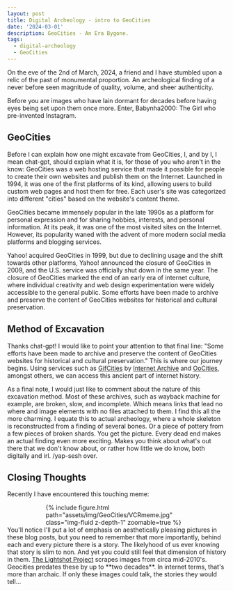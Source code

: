```yaml
---
layout: post
title: Digital Archeology - intro to GeoCities
date: '2024-03-01'
description: GeoCities - An Era Bygone.
tags:
  - digital-archeology
  - GeoCities
---
```

On the eve of the 2nd of March, 2024, a friend and I have stumbled upon a relic of the past of monumental proportion. An archeological finding of a never before seen magnitude of quality, volume, and sheer authenticity.

Before you are images who have lain dormant for decades before having eyes being set upon them once more. Enter, Babynha2000: The Girl who pre-invented Instagram.

## GeoCities
Before I can explain how one might excavate from GeoCities, I, and by I, I mean chat-gpt, should explain what it is, for those of you who aren't in the know:
GeoCities was a web hosting service that made it possible for people to create their own websites and publish them on the Internet. Launched in 1994, it was one of the first platforms of its kind, allowing users to build custom web pages and host them for free. Each user's site was categorized into different "cities" based on the website's content theme.

GeoCities became immensely popular in the late 1990s as a platform for personal expression and for sharing hobbies, interests, and personal information. At its peak, it was one of the most visited sites on the Internet. However, its popularity waned with the advent of more modern social media platforms and blogging services.

Yahoo! acquired GeoCities in 1999, but due to declining usage and the shift towards other platforms, Yahoo! announced the closure of GeoCities in 2009, and the U.S. service was officially shut down in the same year. The closure of GeoCities marked the end of an early era of internet culture, where individual creativity and web design experimentation were widely accessible to the general public. Some efforts have been made to archive and preserve the content of GeoCities websites for historical and cultural preservation.

## Method of Excavation
Thanks chat-gpt! I would like to point your attention to that final line: "Some efforts have been made to archive and preserve the content of GeoCities websites for historical and cultural preservation."
This is where our journey begins. Using services such as [GifCities](https://gifcities.org/) by [Internet Archive](https://archive.org) and [OoCities](https://www.oocities.org/#gsc.tab=0), amongst others, we can access this ancient part of internet history.

As a final note, I would just like to comment about the nature of this excavation method. Most of these archives, such as wayback machine for example, are broken, slow, and incomplete. Which means links that lead no where and image elements with no files attached to them.
I find this all the more charming. I equate this to actual archeology, where a whole skeleton is reconstructed from a finding of several bones. Or a piece of pottery from a few pieces of broken shards.
You get the picture. Every dead end makes an actual finding even more exciting. Makes you think about what's out there that we don't know about, or rather how little we do know, both digitally and irl.
/yap-sesh over.

## Closing Thoughts
Recently I have encountered this touching meme:
<div class="row mt-3 text-center">
    <div class="col-sm mt-3 mt-md-0" style="max-width: 65%; margin: auto;">
        {% include figure.html path="assets/img/GeoCities/VCRmeme.jpg" class="img-fluid z-depth-1" zoomable=true %}
    </div>
</div>
You'll notice I'll put a lot of emphasis on aesthetically pleasing pictures in these blog posts, but you need to remember that more importantly, behind each and every picture there is a story.
The likelyhood of us ever knowing that story is slim to non. And yet you could still feel that dimension of history in them.
<a href="https://avr1h.com/digital-archeology/">The Lightshot Project</a> scrapes images from circa mid-2010's. Geocities predates these by up to **two decades**. In internet terms, that's more than archaic. If only these images could talk, the stories they would tell...